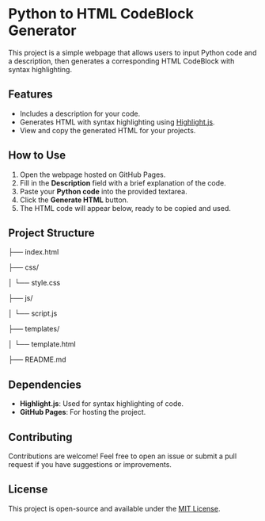 # Python to HTML CodeBlock Generator

This project is a simple webpage that allows users to input Python code and a description, then generates a corresponding HTML CodeBlock with syntax highlighting.

## Features

- Includes a description for your code.
- Generates HTML with syntax highlighting using [Highlight.js](https://highlightjs.org/).
- View and copy the generated HTML for your projects.

## How to Use

1. Open the webpage hosted on GitHub Pages.
2. Fill in the **Description** field with a brief explanation of the code.
3. Paste your **Python code** into the provided textarea.
4. Click the **Generate HTML** button.
5. The HTML code will appear below, ready to be copied and used.

## Project Structure

├── index.html

├── css/

│   └── style.css

├── js/

│   └── script.js

├── templates/

│   └── template.html

├── README.md

## Dependencies

- **Highlight.js**: Used for syntax highlighting of code.
- **GitHub Pages**: For hosting the project.

## Contributing

Contributions are welcome! Feel free to open an issue or submit a pull request if you have suggestions or improvements.

## License

This project is open-source and available under the [MIT License](LICENSE).
